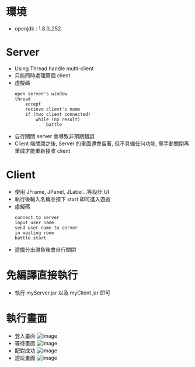 # 環境
* openjdk : 1.8.0_252
# Server
* Using Thread handle multi-client
* 只能同時處理兩個 client
* 虛擬碼
    ```
    open server's window
    thread
        accept
        recieve client's name
        if (two client connected)
            while (no result)
                battle
    ```
* 自行關閉 server 會導致非預期錯誤
* Client 端關閉之後, Server 的畫面還會留著, 但不具備任何功能, 需手動關閉再重啟才能重新接收 client
# Client
* 使用 JFrame, JPanel, JLabel...等設計 UI
* 執行後輸入名稱並按下 start 即可進入遊戲
* 虛擬碼
    ```
    connect to server
    input user name
    send user name to server
    in waiting room
    battle start
    ```
* 遊戲分出勝負後會自行關閉

# 免編譯直接執行
* 執行 myServer.jar 以及 myClient.jar 即可

# 執行畫面
* 登入畫面
![image](https://user-images.githubusercontent.com/49481559/121279940-fb1f0400-c907-11eb-8f31-8dcbc43d7284.png)
* 等待畫面
![image](https://user-images.githubusercontent.com/49481559/121280083-420cf980-c908-11eb-8f46-9da87ee8dae5.png)
* 配對成功
![image](https://user-images.githubusercontent.com/49481559/121280147-5e109b00-c908-11eb-82cd-d5de09250569.png)
* 遊玩畫面
![image](https://user-images.githubusercontent.com/49481559/121280250-9021fd00-c908-11eb-96cd-88d3ad3a9092.png)




